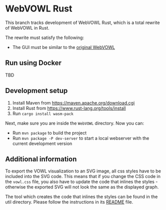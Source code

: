 # WebVOWL Rust
This branch tracks development of WebVOWL Rust, which is a total rewrite of WebVOWL in Rust. 

The rewrite must satisfy the following:
- The GUI must be similar to the [original WebVOWL](https://github.com/VisualDataWeb/WebVOWL)

## Run using Docker
TBD

## Development setup
1. Install Maven from https://maven.apache.org/download.cgi
2. Install Rust from https://www.rust-lang.org/tools/install
3. Run `cargo install wasm-pack`

Next, make sure you are inside the `WebVOWL` directory.
Now you can:
- Run `mvn package` to build the project
- Run `mvn package -P dev-server` to start a local webserver with the current development version

## Additional information
To export the VOWL visualization to an SVG image, all css styles have to be included into the SVG code. This means that if you change the CSS code in the `vowl.css` file, you also have to update the code that inlines the styles - otherwise the exported SVG will not look the same as the displayed graph.

The tool which creates the code that inlines the styles can be found in the util directory. Please follow the instructions in its [README](util/VowlCssToD3RuleConverter/README.md) file.
